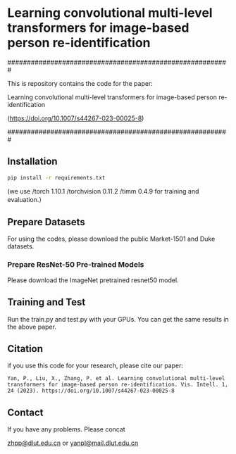 # Learning convolutional multi-level transformers for image-based person re-identification

#########################################################

This is repository contains the code for the paper:

Learning convolutional multi-level transformers for image-based person re-identification

(https://doi.org/10.1007/s44267-023-00025-8)

#########################################################

## Installation
```bash
pip install -r requirements.txt
```
(we use /torch 1.10.1 /torchvision 0.11.2 /timm 0.4.9 for training and evaluation.）

## Prepare Datasets
For using the codes, please download the public Market-1501 and Duke datasets.


### Prepare ResNet-50 Pre-trained Models
Please download the ImageNet pretrained resnet50 model.


## Training and Test
 Run the train.py and test.py with your GPUs. You can get the same results in the above paper.  


## Citation 

if you use this code for your research, please cite our paper:

```
Yan, P., Liu, X., Zhang, P. et al. Learning convolutional multi-level transformers for image-based person re-identification. Vis. Intell. 1, 24 (2023). https://doi.org/10.1007/s44267-023-00025-8

```

## Contact
If you have any problems. Please concat

zhpp@dlut.edu.cn or yanpl@mail.dlut.edu.cn
